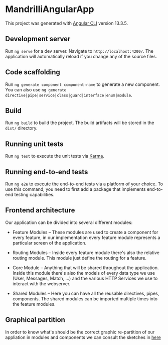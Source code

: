 # MandrilliAngularApp

This project was generated with [Angular CLI](https://github.com/angular/angular-cli) version 13.3.5.

## Development server

Run `ng serve` for a dev server. Navigate to `http://localhost:4200/`. The application will automatically reload if you change any of the source files.

## Code scaffolding

Run `ng generate component component-name` to generate a new component. You can also use `ng generate directive|pipe|service|class|guard|interface|enum|module`.

## Build

Run `ng build` to build the project. The build artifacts will be stored in the `dist/` directory.

## Running unit tests

Run `ng test` to execute the unit tests via [Karma](https://karma-runner.github.io).

## Running end-to-end tests

Run `ng e2e` to execute the end-to-end tests via a platform of your choice. To use this command, you need to first add a package that implements end-to-end testing capabilities.



## Frontend architecture

Our application can be divided into several different modules:

* Feature Modules – These modules are used to create a component for every feature, in our implementation every feature module represents a particular screen of the application.

* Routing Modules – Inside every feature module there's also the relative routing module. This module just define the routing for a feature.

* Core Module – Anything that will be shared throughout the application.  Inside this module there's also the models of every data type we use (User, Messages, Match, ...) and the various HTTP Services we use to interact with the webserver.

* Shared Modules – Here you can have all the reusable directives, pipes, components. The shared modules can be imported multiple times into the feature modules.


## Graphical partition

In order to know what's should be the correct graphic re-partition of our appliation in modules and components we can consult the
sketches in [here](../docs/Partitioned%20Graphical%20Interfaces)